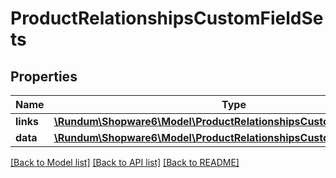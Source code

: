 # ProductRelationshipsCustomFieldSets

## Properties
Name | Type | Description | Notes
------------ | ------------- | ------------- | -------------
**links** | [**\Rundum\Shopware6\Model\ProductRelationshipsCustomFieldSetsLinks**](ProductRelationshipsCustomFieldSetsLinks.md) |  | [optional] 
**data** | [**\Rundum\Shopware6\Model\ProductRelationshipsCustomFieldSetsData[]**](ProductRelationshipsCustomFieldSetsData.md) |  | [optional] 

[[Back to Model list]](../../README.md#documentation-for-models) [[Back to API list]](../../README.md#documentation-for-api-endpoints) [[Back to README]](../../README.md)


